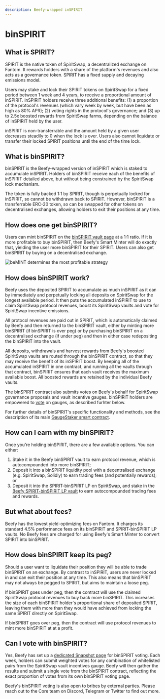 ```yaml
---
description: Beefy-wrapped inSPIRIT
---
```


# binSPIRIT

## What is SPIRIT?

SPIRIT is the native token of SpiritSwap, a decentralized exchange on Fantom. It rewards holders with a share of the platform's revenues and also acts as a governance token. SPIRIT has a fixed supply and decaying emissions model.

Users may stake and lock their SPIRIT tokens on SpiritSwap for a fixed period between 1 week and 4 years, to receive a proportional amount of inSPIRIT. inSPIRIT holders receive three additional benefits: (1) a proportion of the protocol's revenues (which vary week by week, but have been as high as 80% APR); (2) voting rights in the protocol's governance; and (3) up to 2.5x boosted rewards from SpiritSwap farms, depending on the balance of inSPIRIT held by the user.

inSPIRIT is non-transferrable and the amount held by a given user decreases steadily to 0 when the lock is over. Users also cannot liquidate or transfer their locked SPIRIT positions until the end of the time lock.

## What is binSPIRIT?

binSPIRIT is the Beefy-wrapped version of inSPIRIT which is staked to accumulate inSPIRIT. Holders of binSPIRIT receive each of the benefits of inSPIRIT detailed above, but without being constrained by the SpiritSwap lock mechanism.

The token is fully backed 1:1 by SPIRIT, though is perpetually locked for inSPIRIT, so cannot be withdrawn back to SPIRIT. However, binSPIRIT is a transferrable ERC-20 token, so can be swapped for other tokens on decentralised exchanges, allowing holders to exit their positions at any time.

## How does one get binSPIRIT?

Users can mint binSPIRIT on the [binSPIRIT vault page](https://app.beefy.finance/#/vault/beefy-binspirit) at a 1:1 ratio. If it is more profitable to buy binSPIRIT, then Beefy's Smart Minter will do exactly that, yielding the user more binSPIRIT for their SPIRIT. Users can also get binSPIRIT by buying on a decentralised exchange.

![beMINT determines the most profitable strategy](../../../.gitbook/assets/binspirit\_mint.jpg)

## How does binSPIRIT work?

Beefy uses the deposited SPIRIT to accumulate as much inSPIRIT as it can by immediately and perpetually locking all deposits on SpiritSwap for the longest available period. It then puts the accumulated inSPIRIT to use to claim SpiritSwap protocol revenues, boost its SpiritSwap vaults and vote for SpiritSwap incentive emissions. &#x20;

All protocol revenues are paid out in SPIRIT, which is automatically claimed by Beefy and then returned to the binSPIRIT vault, either by minting more binSPIRIT (if binSPIRIT is over peg) or by purchasing binSPIRIT on a decentralised exchange (if under peg) and then in either case redepositing the binSPIRIT into the vault.

All deposits, withdrawals and harvest rewards from Beefy's boosted SpiritSwap vaults are routed through the binSPIRIT contract, so that they may receive the benefit of its inSPIRIT boost. By keeping all of the accumulated inSPIRIT in one contract, and running all the vaults through that contract, binSPIRIT ensures that each vault receives the maximum available boost. All boosted rewards are retained by the individual Beefy vaults.

The binSPIRIT contract also submits votes on Beefy's behalf for SpiritSwap governance proposals and vault incentive gauges. binSPIRIT holders are empowered to [vote](./#can-i-vote-with-binspirit) on gauges, as described furhter below.

For further details of binSPIRIT's specific functionality and methods, see the description of its main [GaugeStaker smart contract](gaugestaker-contract.md).

## How can I earn with my binSPIRIT?

Once you're holding binSPIRIT, there are a few available options. You can either: &#x20;

1. Stake it in the Beefy binSPIRIT vault to earn protocol revenue, which is autocompounded into more binSPIRIT;
2. Deposit it into a binSPIRIT liquidity pool with a decentralised exchange (e.g. SpiritSwap, Solidly) to earn trading fees (and potentially rewards); or
3. Deposit it into the SPIRIT-binSPIRIT LP on SpiritSwap, and stake in the [Beefy SPIRIT-binSPIRIT LP vault](https://app.beefy.finance/#/vault/spirit-binspirit-spirit) to earn autocompounded trading fees and rewards.&#x20;

## But what about fees?

Beefy has the lowest yield-optimizing fees on Fantom. It charges its standard 4.5% performance fees on its binSPIRIT and SPIRIT-binSPIRIT LP vaults. No Beefy fees are charged for using Beefy's Smart Minter to convert SPIRIT into binSPIRIT.

## How does binSPIRIT keep its peg?

Should a user want to liquidate their position they will be able to trade binSPIRIT on an exchange. By contrast to inSPIRIT, users are never locked in and can exit their position at any time. This also means that binSPIRIT may not always be pegged to SPIRIT, but aims to maintain a loose peg.&#x20;

If binSPIRIT goes under peg, then the contract will use the claimed SpiritSwap protocol revenues to buy back more binSPIRIT. This increases the size of each binSPIRIT holder's proportional share of deposited SPIRIT, leaving them with more than they would have achieved from locking the same SPIRIT directly on SpiritSwap.

If binSPIRIT goes over peg, then the contract will use protocol revenues to mint more binSPIRIT at at a profit.

## Can I vote with binSPIRIT? <a href="#can-i-vote-with-binspirit" id="can-i-vote-with-binspirit"></a>

Yes, Beefy has set up a [dedicated Snapshot page](https://snapshot.org/#/binspirit.eth) for binSPIRIT voting. Each week, holders can submit weighted votes for any combination of whitelisted pairs from the SpiritSwap vault incentives gauge. Beefy will then gather the results and submit a single vote from the binSPIRIT contract, reflecting the exact proportion of votes from its own binSPIRIT voting page.

Beefy's binSPIRIT voting is also open to bribes by external parties. Please reach out to the Core team on Discord, Telegram or Twitter to find out more.
